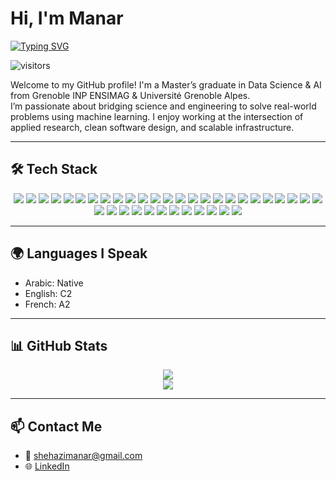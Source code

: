 # Hi, I'm Manar 

[![Typing SVG](https://readme-typing-svg.herokuapp.com?font=Fira+Code&pause=800&color=F7B500&center=true&vCenter=true&width=800&lines=GNNs+%7C+ML+Infrastructure+%7C+Explainable+AI+%7C+Research+Engineering)](https://git.io/typing-svg)

![visitors](https://visitor-badge.laobi.icu/badge?page_id=ManarShehazi)

Welcome to my GitHub profile! I'm a Master’s graduate in Data Science & AI from Grenoble INP ENSIMAG & Université Grenoble Alpes.  
I’m passionate about bridging science and engineering to solve real-world problems using machine learning. I enjoy working at the intersection of applied research, clean software design, and scalable infrastructure.

---
## 🛠 Tech Stack

<div align="center">

<!-- 🧠 Programming Languages -->
<img src="https://img.shields.io/badge/C-00599C?style=flat-square&logo=c&logoColor=white"/>
<img src="https://img.shields.io/badge/C++-00599C?style=flat-square&logo=c%2B%2B&logoColor=white"/>
<img src="https://img.shields.io/badge/C%23-239120?style=flat-square&logo=c-sharp&logoColor=white"/>
<img src="https://img.shields.io/badge/Java-007396?style=flat-square&logo=java&logoColor=white"/>
<img src="https://img.shields.io/badge/JavaScript-F7DF1E?style=flat-square&logo=javascript&logoColor=black"/>
<img src="https://img.shields.io/badge/PHP-777BB4?style=flat-square&logo=php&logoColor=white"/>
<img src="https://img.shields.io/badge/HTML5-E34F26?style=flat-square&logo=html5&logoColor=white"/>
<img src="https://img.shields.io/badge/CSS3-1572B6?style=flat-square&logo=css3&logoColor=white"/>
<img src="https://img.shields.io/badge/OCaml-EC6813?style=flat-square&logo=ocaml&logoColor=white"/>
<img src="https://img.shields.io/badge/Prolog-74283C?style=flat-square&logo=prolog&logoColor=white"/>
<img src="https://img.shields.io/badge/Bash-4EAA25?style=flat-square&logo=gnu-bash&logoColor=white"/>
<img src="https://img.shields.io/badge/MIPS-525252?style=flat-square&logoColor=white"/>

<!-- 🧪 Machine Learning & Data Science -->
<img src="https://img.shields.io/badge/Python-3776AB?style=flat-square&logo=python&logoColor=white"/>
<img src="https://img.shields.io/badge/Pandas-150458?style=flat-square&logo=pandas&logoColor=white"/>
<img src="https://img.shields.io/badge/NumPy-013243?style=flat-square&logo=numpy&logoColor=white"/>
<img src="https://img.shields.io/badge/Scikit--learn-F7931E?style=flat-square&logo=scikit-learn&logoColor=white"/>
<img src="https://img.shields.io/badge/TensorFlow-FF6F00?style=flat-square&logo=tensorflow&logoColor=white"/>
<img src="https://img.shields.io/badge/PyTorch-EE4C2C?style=flat-square&logo=pytorch&logoColor=white"/>
<img src="https://img.shields.io/badge/PyTorch%20Lightning-792EE5?style=flat-square&logo=pytorchlightning&logoColor=white"/>
<img src="https://img.shields.io/badge/Apache%20Spark-FDEE21?style=flat-square&logo=apachespark&logoColor=black"/>
<img src="https://img.shields.io/badge/Anaconda-42B029?style=flat-square&logo=anaconda&logoColor=white"/>
<img src="https://img.shields.io/badge/Explainable%20AI-blueviolet?style=flat-square&logo=openai&logoColor=white"/>

<!-- ⚙️ Frameworks & Dev Tools -->
<img src="https://img.shields.io/badge/Node.js-339933?style=flat-square&logo=nodedotjs&logoColor=white"/>
<img src="https://img.shields.io/badge/NPM-CB3837?style=flat-square&logo=npm&logoColor=white"/>
<img src="https://img.shields.io/badge/Docker-2496ED?style=flat-square&logo=docker&logoColor=white"/>
<img src="https://img.shields.io/badge/Postman-FF6C37?style=flat-square&logo=postman&logoColor=white"/>
<img src="https://img.shields.io/badge/SonarQube-4E9BCD?style=flat-square&logo=sonarqube&logoColor=white"/>
<img src="https://img.shields.io/badge/Swagger-85EA2D?style=flat-square&logo=swagger&logoColor=black"/>
<img src="https://img.shields.io/badge/OpenMP-0033A0?style=flat-square&logoColor=white"/>

<!-- 🧱 Databases -->
<img src="https://img.shields.io/badge/MySQL-4479A1?style=flat-square&logo=mysql&logoColor=white"/>
<img src="https://img.shields.io/badge/SQLite-003B57?style=flat-square&logo=sqlite&logoColor=white"/>
<img src="https://img.shields.io/badge/Microsoft%20SQL%20Server-CC2927?style=flat-square&logo=microsoftsqlserver&logoColor=white"/>

<!-- 🔗 Version Control & Collaboration -->
<img src="https://img.shields.io/badge/Git-F05032?style=flat-square&logo=git&logoColor=white"/>
<img src="https://img.shields.io/badge/GitHub-181717?style=flat-square&logo=github&logoColor=white"/>
<img src="https://img.shields.io/badge/GitLab-FCA121?style=flat-square&logo=gitlab&logoColor=white"/>
<img src="https://img.shields.io/badge/Apache%20Kafka-231F20?style=flat-square&logo=apachekafka&logoColor=white"/>
<img src="https://img.shields.io/badge/LaTeX-008080?style=flat-square&logo=latex&logoColor=white"/>

</div>

---


## 🌍 Languages I Speak

- Arabic: Native  
- English: C2  
- French: A2  

---

## 📊 GitHub Stats

<p align="center">
  <img src="https://github-readme-stats.vercel.app/api/top-langs/?username=ManarShehazi&layout=compact&theme=tokyonight" />
  <br />
  <img src="https://github-readme-stats.vercel.app/api?username=ManarShehazi&show_icons=true&theme=tokyonight" />
</p>

---

## 📫 Contact Me

- 📨 shehazimanar@gmail.com  
- 🌐 [LinkedIn](https://www.linkedin.com/in/manar-shehazi-5a958a253/)
